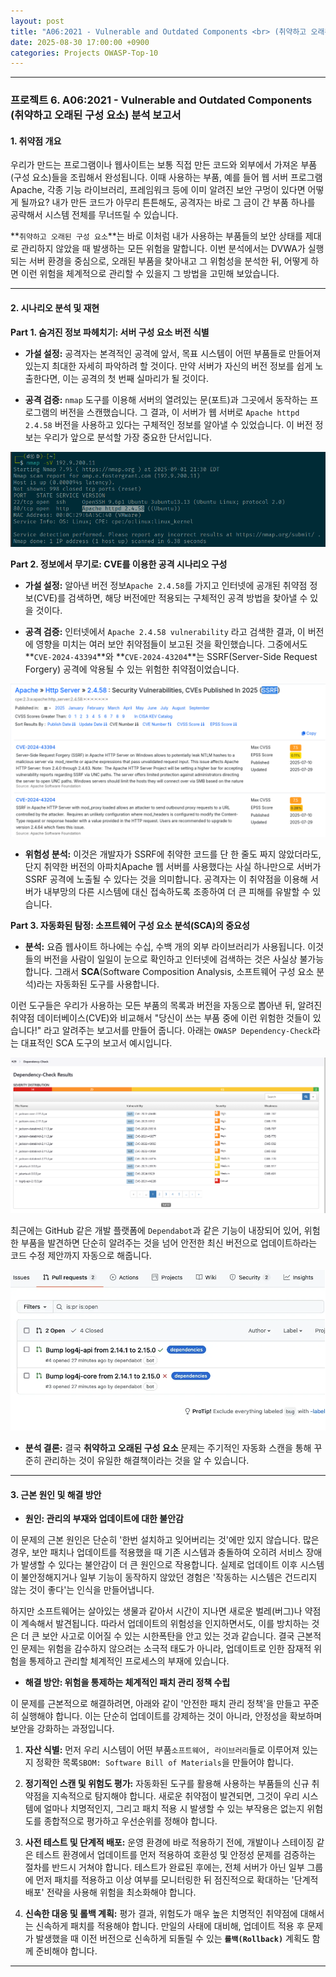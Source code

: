 ```yaml
---
layout: post
title: "A06:2021 - Vulnerable and Outdated Components <br> (취약하고 오래된 구성 요소) 분석 보고서"
date: 2025-08-30 17:00:00 +0900
categories: Projects OWASP-Top-10
---
```

---

### **프로젝트 6. A06:2021 - Vulnerable and Outdated Components <br> (취약하고 오래된 구성 요소) 분석 보고서**

#### **1. 취약점 개요**

우리가 만드는 프로그램이나 웹사이트는 보통 직접 만든 코드와 외부에서 가져온 부품(구성 요소)들을 조립해서 완성됩니다. 이때 사용하는 부품, 예를 들어 웹 서버 프로그램Apache, 각종 기능 라이브러리, 프레임워크 등에 이미 알려진 보안 구멍이 있다면 어떻게 될까요? 내가 만든 코드가 아무리 튼튼해도, 공격자는 바로 그 금이 간 부품 하나를 공략해서 시스템 전체를 무너뜨릴 수 있습니다.

**`취약하고 오래된 구성 요소`**는 바로 이처럼 내가 사용하는 부품들의 보안 상태를 제대로 관리하지 않았을 때 발생하는 모든 위험을 말합니다. 이번 분석에서는 DVWA가 실행되는 서버 환경을 중심으로, 오래된 부품을 찾아내고 그 위험성을 분석한 뒤, 어떻게 하면 이런 위험을 체계적으로 관리할 수 있을지 그 방법을 고민해 보았습니다.

---

#### **2. 시나리오 분석 및 재현**

**Part 1. 숨겨진 정보 파헤치기: 서버 구성 요소 버전 식별**

*   **가설 설정:**
공격자는 본격적인 공격에 앞서, 목표 시스템이 어떤 부품들로 만들어져 있는지 최대한 자세히 파악하려 할 것이다. 만약 서버가 자신의 버전 정보를 쉽게 노출한다면, 이는 공격의 첫 번째 실마리가 될 것이다.

*   **공격 검증:**
`nmap` 도구를 이용해 서버의 열려있는 문(포트)과 그곳에서 동작하는 프로그램의 버전을 스캔했습니다. 그 결과, 이 서버가 웹 서버로 `Apache httpd 2.4.58` 버전을 사용하고 있다는 구체적인 정보를 알아낼 수 있었습니다. 이 버전 정보는 우리가 앞으로 분석할 가장 중요한 단서입니다.

![Apache version](/assets/images/A06_P1-1.png)

**Part 2. 정보에서 무기로: CVE를 이용한 공격 시나리오 구성**

*   **가설 설정:**
알아낸 버전 정보`Apache 2.4.58`를 가지고 인터넷에 공개된 취약점 정보(CVE)를 검색하면, 해당 버전에만 적용되는 구체적인 공격 방법을 찾아낼 수 있을 것이다.

*   **공격 검증:**
인터넷에서 `Apache 2.4.58 vulnerability` 라고 검색한 결과, 이 버전에 영향을 미치는 여러 보안 취약점들이 보고된 것을 확인했습니다. 그중에서도 **`CVE-2024-43394`**와 **`CVE-2024-43204`**는 SSRF(Server-Side Request Forgery) 공격에 악용될 수 있는 위험한 취약점이었습니다.

![SSRF CVE](/assets/images/A06_P2-1.png)

*   **위험성 분석:**
이것은 개발자가 SSRF에 취약한 코드를 단 한 줄도 짜지 않았더라도, 단지 취약한 버전의 아파치Apache 웹 서버를 사용했다는 사실 하나만으로 서버가 SSRF 공격에 노출될 수 있다는 것을 의미합니다. 공격자는 이 취약점을 이용해 서버가 내부망의 다른 시스템에 대신 접속하도록 조종하여 더 큰 피해를 유발할 수 있습니다.

**Part 3. 자동화된 탐정: 소프트웨어 구성 요소 분석(SCA)의 중요성**

*   **분석:**
요즘 웹사이트 하나에는 수십, 수백 개의 외부 라이브러리가 사용됩니다. 이것들의 버전을 사람이 일일이 눈으로 확인하고 인터넷에 검색하는 것은 사실상 불가능합니다. 그래서 **SCA**(Software Composition Analysis, 소프트웨어 구성 요소 분석)라는 자동화된 도구를 사용합니다.

이런 도구들은 우리가 사용하는 모든 부품의 목록과 버전을 자동으로 뽑아낸 뒤, 알려진 취약점 데이터베이스(CVE)와 비교해서 "당신이 쓰는 부품 중에 이런 위험한 것들이 있습니다!" 라고 알려주는 보고서를 만들어 줍니다. 아래는 `OWASP Dependency-Check`라는 대표적인 SCA 도구의 보고서 예시입니다.

![Dependency-Check](/assets/images/A06_P3-1.png)

최근에는 GitHub 같은 개발 플랫폼에 `Dependabot`과 같은 기능이 내장되어 있어, 위험한 부품을 발견하면 단순히 알려주는 것을 넘어 안전한 최신 버전으로 업데이트하라는 코드 수정 제안까지 자동으로 해줍니다.

![Dependabot](/assets/images/A06_P3-2.png)

*   **분석 결론:**
결국 **취약하고 오래된 구성 요소** 문제는 주기적인 자동화 스캔을 통해 꾸준히 관리하는 것이 유일한 해결책이라는 것을 알 수 있습니다.

---

#### **3. 근본 원인 및 해결 방안**

*   **원인: 관리의 부재와 업데이트에 대한 불안감**

이 문제의 근본 원인은 단순히 '한번 설치하고 잊어버리는 것'에만 있지 않습니다. 많은 경우, 보안 패치나 업데이트를 적용했을 때 기존 시스템과 충돌하여 오히려 서비스 장애가 발생할 수 있다는 불안감이 더 큰 원인으로 작용합니다. 실제로 업데이트 이후 시스템이 불안정해지거나 일부 기능이 동작하지 않았던 경험은 '작동하는 시스템은 건드리지 않는 것이 좋다'는 인식을 만들어냅니다.

하지만 소프트웨어는 살아있는 생물과 같아서 시간이 지나면 새로운 벌레(버그)나 약점이 계속해서 발견됩니다. 따라서 업데이트의 위험성을 인지하면서도, 이를 방치하는 것은 더 큰 보안 사고로 이어질 수 있는 시한폭탄을 안고 있는 것과 같습니다. 결국 근본적인 문제는 위험을 감수하지 않으려는 소극적 태도가 아니라, 업데이트로 인한 잠재적 위험을 통제하고 관리할 체계적인 프로세스의 부재에 있습니다.

*   **해결 방안: 위험을 통제하는 체계적인 패치 관리 정책 수립**

이 문제를 근본적으로 해결하려면, 아래와 같이 '안전한 패치 관리 정책'을 만들고 꾸준히 실행해야 합니다. 이는 단순히 업데이트를 강제하는 것이 아니라, 안정성을 확보하며 보안을 강화하는 과정입니다.

1.  **자산 식별:** 먼저 우리 시스템이 어떤 부품`소프트웨어, 라이브러리`들로 이루어져 있는지 정확한 목록`SBOM: Software Bill of Materials`을 만들어야 합니다.

2.  **정기적인 스캔 및 위험도 평가:** 자동화된 도구를 활용해 사용하는 부품들의 신규 취약점을 지속적으로 탐지해야 합니다. 새로운 취약점이 발견되면, 그것이 우리 시스템에 얼마나 치명적인지, 그리고 패치 적용 시 발생할 수 있는 부작용은 없는지 위험도를 종합적으로 평가하고 우선순위를 정해야 합니다.

3.  **사전 테스트 및 단계적 배포:** 운영 환경에 바로 적용하기 전에, 개발이나 스테이징 같은 테스트 환경에서 업데이트를 먼저 적용하여 호환성 및 안정성 문제를 검증하는 절차를 반드시 거쳐야 합니다. 테스트가 완료된 후에는, 전체 서버가 아닌 일부 그룹에 먼저 패치를 적용하고 이상 여부를 모니터링한 뒤 점진적으로 확대하는 '단계적 배포' 전략을 사용해 위험을 최소화해야 합니다.

4.  **신속한 대응 및 롤백 계획:** 평가 결과, 위험도가 매우 높은 치명적인 취약점에 대해서는 신속하게 패치를 적용해야 합니다. 만일의 사태에 대비해, 업데이트 적용 후 문제가 발생했을 때 이전 버전으로 신속하게 되돌릴 수 있는 **`롤백(Rollback)`** 계획도 함께 준비해야 합니다.

<hr class="short-rule">